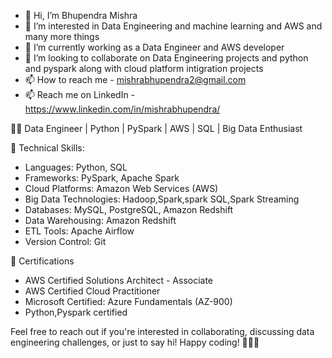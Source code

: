 - 👋 Hi, I’m Bhupendra Mishra
- 👀 I’m interested in Data Engineering and machine learning and AWS and many more things
- 🌱 I’m currently working as a Data Engineer and AWS developer
- 💞️ I’m looking to collaborate on Data Engineering projects and python and pyspark along with cloud platform intigration projects
- 📫 How to reach me - mishrabhupendra2@gmail.com
- 📫 Reach me on LinkedIn - https://www.linkedin.com/in/mishrabhupendra/

👨‍💻 Data Engineer | Python | PySpark | AWS | SQL | Big Data Enthusiast

🔧 Technical Skills:
-   Languages: Python, SQL
-   Frameworks: PySpark, Apache Spark
-   Cloud Platforms: Amazon Web Services (AWS)
-   Big Data Technologies: Hadoop,Spark,spark SQL,Spark Streaming
-   Databases: MySQL, PostgreSQL, Amazon Redshift
-   Data Warehousing: Amazon Redshift
-   ETL Tools: Apache Airflow
-   Version Control: Git
  
🌱 Certifications

- AWS Certified Solutions Architect - Associate
- AWS Certified Cloud Practitioner
- Microsoft Certified: Azure Fundamentals (AZ-900)
- Python,Pyspark certified

Feel free to reach out if you're interested in collaborating, discussing data engineering challenges, or just to say hi! Happy coding! 👨‍💻✨

<!---
bmishra7/bmishra7 is a ✨ special ✨ repository because its `README.md` (this file) appears on your GitHub profile.
You can click the Preview link to take a look at your changes.
--->
